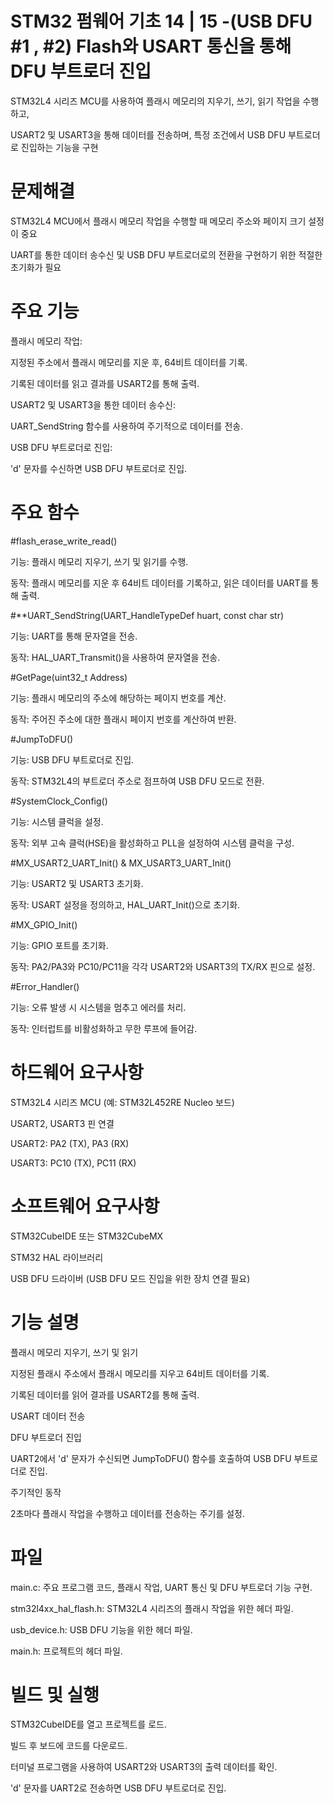 # STM32 펌웨어 기초 14 | 15 -(USB DFU #1 , #2) Flash와 USART 통신을 통해 DFU 부트로더 진입 

STM32L4 시리즈 MCU를 사용하여 플래시 메모리의 지우기, 쓰기, 읽기 작업을 수행하고,

USART2 및 USART3을 통해 데이터를 전송하며, 특정 조건에서 USB DFU 부트로더로 진입하는 기능을 구현

# 문제해결
STM32L4 MCU에서 플래시 메모리 작업을 수행할 때 메모리 주소와 페이지 크기 설정이 중요

UART를 통한 데이터 송수신 및 USB DFU 부트로더로의 전환을 구현하기 위한 적절한 초기화가 필요

# 주요 기능
플래시 메모리 작업:

지정된 주소에서 플래시 메모리를 지운 후, 64비트 데이터를 기록.

기록된 데이터를 읽고 결과를 USART2를 통해 출력.

USART2 및 USART3을 통한 데이터 송수신:

UART_SendString 함수를 사용하여 주기적으로 데이터를 전송.

USB DFU 부트로더로 진입:

'd' 문자를 수신하면 USB DFU 부트로더로 진입.

# 주요 함수

#flash_erase_write_read()

기능: 플래시 메모리 지우기, 쓰기 및 읽기를 수행.

동작: 플래시 메모리를 지운 후 64비트 데이터를 기록하고, 읽은 데이터를 UART를 통해 출력.


#**UART_SendString(UART_HandleTypeDef huart, const char str)

기능: UART를 통해 문자열을 전송.

동작: HAL_UART_Transmit()을 사용하여 문자열을 전송.


#GetPage(uint32_t Address)

기능: 플래시 메모리의 주소에 해당하는 페이지 번호를 계산.

동작: 주어진 주소에 대한 플래시 페이지 번호를 계산하여 반환.


#JumpToDFU()

기능: USB DFU 부트로더로 진입.

동작: STM32L4의 부트로더 주소로 점프하여 USB DFU 모드로 전환.


#SystemClock_Config()

기능: 시스템 클럭을 설정.

동작: 외부 고속 클럭(HSE)을 활성화하고 PLL을 설정하여 시스템 클럭을 구성.


#MX_USART2_UART_Init() & MX_USART3_UART_Init()

기능: USART2 및 USART3 초기화.

동작: USART 설정을 정의하고, HAL_UART_Init()으로 초기화.


#MX_GPIO_Init()

기능: GPIO 포트를 초기화.

동작: PA2/PA3와 PC10/PC11을 각각 USART2와 USART3의 TX/RX 핀으로 설정.


#Error_Handler()

기능: 오류 발생 시 시스템을 멈추고 에러를 처리.

동작: 인터럽트를 비활성화하고 무한 루프에 들어감.


# 하드웨어 요구사항
STM32L4 시리즈 MCU (예: STM32L452RE Nucleo 보드)

USART2, USART3 핀 연결

USART2: PA2 (TX), PA3 (RX)

USART3: PC10 (TX), PC11 (RX)

# 소프트웨어 요구사항
STM32CubeIDE 또는 STM32CubeMX

STM32 HAL 라이브러리

USB DFU 드라이버 (USB DFU 모드 진입을 위한 장치 연결 필요)

# 기능 설명
플래시 메모리 지우기, 쓰기 및 읽기

지정된 플래시 주소에서 플래시 메모리를 지우고 64비트 데이터를 기록.

기록된 데이터를 읽어 결과를 USART2를 통해 출력.

USART 데이터 전송

DFU 부트로더 진입

UART2에서 'd' 문자가 수신되면 JumpToDFU() 함수를 호출하여 USB DFU 부트로더로 진입.

주기적인 동작

2초마다 플래시 작업을 수행하고 데이터를 전송하는 주기를 설정.

# 파일 
main.c: 주요 프로그램 코드, 플래시 작업, UART 통신 및 DFU 부트로더 기능 구현.

stm32l4xx_hal_flash.h: STM32L4 시리즈의 플래시 작업을 위한 헤더 파일.

usb_device.h: USB DFU 기능을 위한 헤더 파일.

main.h: 프로젝트의 헤더 파일.

# 빌드 및 실행
STM32CubeIDE를 열고 프로젝트를 로드.

빌드 후 보드에 코드를 다운로드.

터미널 프로그램을 사용하여 USART2와 USART3의 출력 데이터를 확인.

'd' 문자를 UART2로 전송하면 USB DFU 부트로더로 진입.

